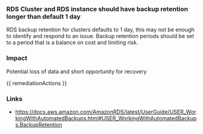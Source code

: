 
### RDS Cluster and RDS instance should have backup retention longer than default 1 day

RDS backup retention for clusters defaults to 1 day, this may not be enough to identify and respond to an issue. Backup retention periods should be set to a period that is a balance on cost and limiting risk.

### Impact
Potential loss of data and short opportunity for recovery

<!-- DO NOT CHANGE -->
{{ remediationActions }}

### Links
- https://docs.aws.amazon.com/AmazonRDS/latest/UserGuide/USER_WorkingWithAutomatedBackups.html#USER_WorkingWithAutomatedBackups.BackupRetention
        